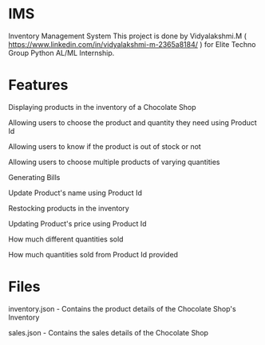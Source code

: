 # IMS
Inventory Management System
This project is done by Vidyalakshmi.M ( https://www.linkedin.com/in/vidyalakshmi-m-2365a8184/ ) for Elite Techno Group Python AL/ML Internship.

# Features
Displaying products in the inventory of a Chocolate Shop

Allowing users to choose the product and quantity they need using Product Id

Allowing users to know if the product is out of stock or not

Allowing users to choose multiple products of varying quantities

Generating Bills

Update Product's name using Product Id

Restocking products in the inventory

Updating Product's price using Product Id

How much different quantities sold

How much quantities sold from Product Id  provided

# Files 

inventory.json - Contains the product details of the Chocolate Shop's Inventory

sales.json     - Contains the sales details of the Chocolate Shop
